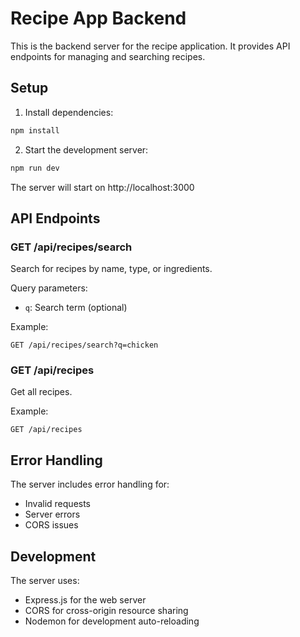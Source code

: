 # Recipe App Backend

This is the backend server for the recipe application. It provides API endpoints for managing and searching recipes.

## Setup

1. Install dependencies:
```bash
npm install
```

2. Start the development server:
```bash
npm run dev
```

The server will start on http://localhost:3000

## API Endpoints

### GET /api/recipes/search
Search for recipes by name, type, or ingredients.

Query parameters:
- `q`: Search term (optional)

Example:
```
GET /api/recipes/search?q=chicken
```

### GET /api/recipes
Get all recipes.

Example:
```
GET /api/recipes
```

## Error Handling

The server includes error handling for:
- Invalid requests
- Server errors
- CORS issues

## Development

The server uses:
- Express.js for the web server
- CORS for cross-origin resource sharing
- Nodemon for development auto-reloading 